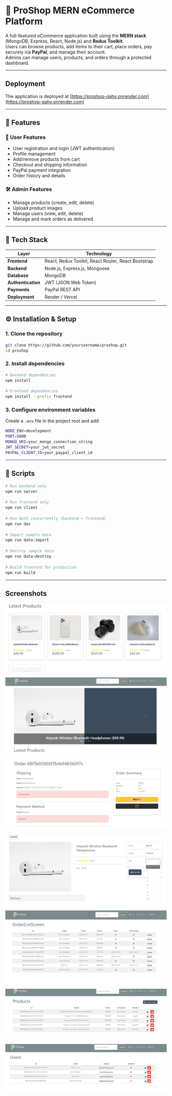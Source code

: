 # 🛒 ProShop MERN eCommerce Platform

A full-featured eCommerce application built using the **MERN stack** (MongoDB, Express, React, Node.js) and **Redux Toolkit**.  
Users can browse products, add items to their cart, place orders, pay securely via **PayPal**, and manage their account.  
Admins can manage users, products, and orders through a protected dashboard.

---

## Deployment

The application is deployed at [https://proshop-qahv.onrender.com](https://proshop-qahv.onrender.com)

---

## 🚀 Features

### 👤 User Features

- User registration and login (JWT authentication)
- Profile management
- Add/remove products from cart
- Checkout and shipping information
- PayPal payment integration
- Order history and details

### 🛠️ Admin Features

- Manage products (create, edit, delete)
- Upload product images
- Manage users (view, edit, delete)
- Manage and mark orders as delivered

---

## 🧩 Tech Stack

| Layer | Technology |
|-------|-------------|
| **Frontend** | React, Redux Toolkit, React Router, React Bootstrap |
| **Backend** | Node.js, Express.js, Mongoose |
| **Database** | MongoDB |
| **Authentication** | JWT (JSON Web Token) |
| **Payments** | PayPal REST API |
| **Deployment** | Render / Vercel |

---

## ⚙️ Installation & Setup

### 1. Clone the repository

```bash
git clone https://github.com/yourusername/proshop.git
cd proshop
```

### 2. Install dependencies

```bash
# Backend dependencies
npm install

# Frontend dependencies
npm install --prefix frontend
```

### 3. Configure environment variables

Create a `.env` file in the project root and add:

```bash
NODE_ENV=development
PORT=5000
MONGO_URI=your_mongo_connection_string
JWT_SECRET=your_jwt_secret
PAYPAL_CLIENT_ID=your_paypal_client_id
```

---

## 🧱 Scripts

```bash
# Run backend only
npm run server

# Run frontend only
npm run client

# Run both concurrently (backend + frontend)
npm run dev

# Import sample data
npm run data:import

# Destroy sample data
npm run data:destroy

# Build frontend for production
npm run build
```

---

## Screenshots

![](./screenshots/HomePage.png)

![](./screenshots/Carousel.png)

![](./screenshots/OrderScreen.png)

![](./screenshots/ProductPage.png)

![](./screenshots/AdminOrderListScreen.png)

![](./screenshots/AdminProducts.png)

![](./screenshots/AdminUser.png)








